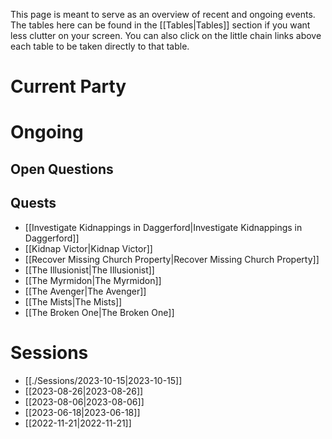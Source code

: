 This page is meant to serve as an overview of recent and ongoing events. The tables here can be found in the [[Tables|Tables]] section if you want less clutter on your screen. You can also click on the little chain links above each table to be taken directly to that table.
# Current Party

# Ongoing
## Open Questions

## Quests
- [[Investigate Kidnappings in Daggerford|Investigate Kidnappings in Daggerford]]
- [[Kidnap Victor|Kidnap Victor]]
- [[Recover Missing Church Property|Recover Missing Church Property]]
- [[The Illusionist|The Illusionist]]
- [[The Myrmidon|The Myrmidon]]
- [[The Avenger|The Avenger]]
- [[The Mists|The Mists]]
- [[The Broken One|The Broken One]]

# Sessions
- [[./Sessions/2023-10-15|2023-10-15]]
- [[2023-08-26|2023-08-26]]
- [[2023-08-06|2023-08-06]]
- [[2023-06-18|2023-06-18]]
- [[2022-11-21|2022-11-21]]
